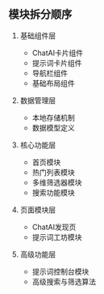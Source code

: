 ## 模块拆分顺序
1. 基础组件层
   
   - ChatAI卡片组件
   - 提示词卡片组件
   - 导航栏组件
   - 基础布局组件
2. 数据管理层
   
   - 本地存储机制
   - 数据模型定义
3. 核心功能层
   
   - 首页模块
   - 热门列表模块
   - 多维筛选器模块
   - 搜索功能模块
4. 页面模块层
   
   - ChatAI发现页
   - 提示词工坊模块
5. 高级功能层
   
   - 提示词控制台模块
   - 高级搜索与筛选算法
